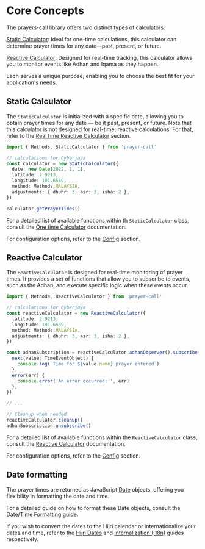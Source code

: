# Core Concepts

The prayers-call library offers two distinct types of calculators:

[Static Calculator](#static-calculator): Ideal for one-time calculations, this calculator can determine prayer times for any date—past, present, or future.

[Reactive Calculator](#reactive-calculator): Designed for real-time tracking, this calculator allows you to monitor events like Adhan and Iqama as they happen.

Each serves a unique purpose, enabling you to choose the best fit for your application's needs.

## Static Calculator

The `StaticCalculator` is initialized with a specific date, allowing you to obtain prayer times for any date — be it past, present, or future. Note that this calculator is not designed for real-time, reactive calculations. For that, refer to the [RealTime Reactive Calculator](#reactive-calculator) section.

```ts
import { Methods, StaticCalculator } from 'prayer-call'

// calculations for Cyberjaya
const calculator = new StaticCalculator({
  date: new Date(2022, 1, 1),
  latitude: 2.9213,
  longitude: 101.6559,
  method: Methods.MALAYSIA,
  adjustments: { dhuhr: 3, asr: 3, isha: 2 },
})

calculator.getPrayerTimes()
```

For a detailed list of available functions within th `StaticCalculator` class, consult the [One time Calculator](./one-time-calculator.md) documentation.

For configuration options, refer to the [Config](../config.md) section.

## Reactive Calculator

The `ReactiveCalculator` is designed for real-time monitoring of prayer times. It provides a set of functions that allow you to subscribe to events, such as the Adhan, and execute specific logic when these events occur.

```ts
import { Methods, ReactiveCalculator } from 'prayer-call'

// calculations for Cyberjaya
const reactiveCalculator = new ReactiveCalculator({
  latitude: 2.9213,
  longitude: 101.6559,
  method: Methods.MALAYSIA,
  adjustments: { dhuhr: 3, asr: 3, isha: 2 },
})

const adhanSubscription = reactiveCalculator.adhanObserver().subscribe({
  next(value: TimeEventObject) {
    console.log(`Time for ${value.name} prayer entered`)
  },
  error(err) {
    console.error('An error occurred: ', err)
  },
})

// ...

// Cleanup when needed
reactiveCalculator.cleanup()
adhanSubscription.unsubscribe()
```

For a detailed list of available functions within the `ReactiveCalculator` class, consult the [Reactive Calculator](./reactive-calculator.md) documentation.

For configuration options, refer to the [Config](../config.md) section.

## Date formatting

The prayer times are returned as JavaScript [Date](https://developer.mozilla.org/en-US/docs/Web/JavaScript/Reference/Global_Objects/Date) objects. offering you flexibility in formatting the date and time.

For a detailed guide on how to format these Date objects, consult the [Date/Time Formatting](../recipes/formatters.md) guide.

If you wish to convert the dates to the Hijri calendar or internationalize your dates and time, refer to the [Hijri Dates](./hijri.md) and [Internalization (I18n)](../recipes/i18n.md) guides respectively.
